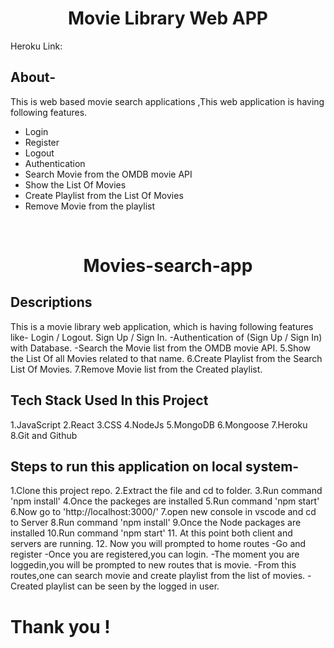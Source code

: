 <div align="center">
  <h1>Movie Library Web APP</h1>
  
</div>
Heroku Link:

## About-
This is web based movie search applications ,This web application is having following features.
- Login
- Register
- Logout
- Authentication
- Search Movie from the OMDB movie API
- Show the List Of Movies
- Create Playlist from the List Of Movies
- Remove Movie from the playlist
<br/>
<div align="center">
  <h1> Movies-search-app </h1>  
</div>

## Descriptions
This is a movie library web application, which is having following features like-
Login / Logout.
Sign Up / Sign In.
-Authentication of (Sign Up / Sign In) with Database.
-Search the Movie list from the OMDB movie API.
 5.Show the List Of all Movies related to that name.
 6.Create Playlist from the Search List Of Movies.
 7.Remove Movie list from the Created playlist.
 <br/>

## Tech Stack Used In this Project
1.JavaScript
2.React
3.CSS
4.NodeJs
5.MongoDB
6.Mongoose
7.Heroku
8.Git and Github
<br/>

## Steps to run this application on local system-
1.Clone this project repo.
2.Extract the file and cd to folder.
3.Run command 'npm install'
4.Once the packeges are installed
5.Run command 'npm start'
6.Now go to 'http://localhost:3000/'
7.open new console in vscode and cd to Server
8.Run command 'npm install'
9.Once the Node packages are installed
10.Run command 'npm start'
11. At this point both client and servers are running.
12. Now you will prompted to home routes
-Go and register
-Once you are registered,you can login.
-The moment you are loggedin,you will be prompted to new routes that is movie.
-From this routes,one can search movie and create playlist from the list of movies.
-Created playlist can be seen by the logged in user.
<br/>
# Thank you !
